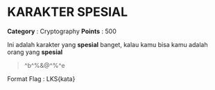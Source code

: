 # KARAKTER SPESIAL

**Category** : Cryptography
**Points** : 500

Ini adalah karakter yang **spesial** banget, kalau kamu  bisa kamu adalah orang yang **spesial**

> ^b^%&@^%^e

Format Flag : LKS{kata}



